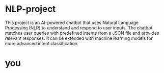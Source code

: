 # NLP-project
This project is an AI-powered chatbot that uses Natural Language Processing (NLP) to understand and respond to user inputs. The chatbot matches user queries with predefined intents from a JSON file and provides relevant responses. It can be extended with machine learning models for more advanced intent classification.
# you
